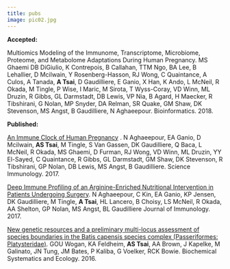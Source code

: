 ```yaml
---
title: pubs
image: pic02.jpg
---
```

<p class="p1"><strong>Accepted:</strong></p>

Multiomics Modeling of the Immunome, Transcriptome, Microbiome, Proteome, and Metabolome Adaptations During Human Pregnancy. MS Ghaemi DB DiGiulio, K Contrepois, B Callahan, TTM Ngo, BA Lee, B Lehallier, D Mcilwain, Y Rosenberg-Hasson, RJ Wong, C Quaintance, A Culos, A Tanada, <b>A Tsai</b>, D Gaudilliere, E Ganio, X Han, K Ando, L McNeil, R Okada, M Tingle, P Wise, I Maric, M Sirota, T Wyss-Coray, VD Winn, ML Druzin, R Gibbs, GL Darmstadt, DB Lewis, VP Nia, B Agard, H Maecker, R Tibshirani, G Nolan, MP Snyder, DA Relman, SR Quake, GM Shaw, DK Stevenson, MS Angst, B Gaudilliere, N Aghaeepour. Bioinformatics. 2018.

<p class="p1"><strong>Published:</strong></p>

<p><a href="http://immunology.sciencemag.org/content/2/15/eaan2946">An Immune Clock of Human Pregnancy</a> . N Aghaeepour, EA Ganio, D Mcilwain, <b>AS Tsai</b>, M Tingle, S Van Gassen, DK Gaudilliere, Q Baca, L McNeil, R Okada, MS Ghaemi, D Furman, RJ Wong, VD Winn, ML Druzin, YY El-Sayed, C Quaintance, R Gibbs, GL Darmstadt, GM Shaw, DK Stevenson, R Tibshirani, GP Nolan, DB Lewis, MS Angst, B Gaudilliere. Science Immunology. 2017. </p>

<p><a href="http://www.jimmunol.org/content/199/6/2171">Deep Immune Profiling of an Arginine-Enriched Nutritional Intervention in Patients Undergoing Surgery</a>. N Aghaeepour, C Kin, EA Ganio, KP Jensen, DK Gaudilliere, M Tingle, <b>A Tsai</b>, HL Lancero, B Choisy, LS McNeil, R Okada, AA Shelton, GP Nolan, MS Angst, BL Gaudilliere Journal of Immunology. 2017. </p>

<p><a href="https://www.sciencedirect.com/science/article/pii/S0305197816300072">New genetic resources and a preliminary multi-locus assessment of species boundaries in the Batis capensis species complex (Passeriformes: Platysteridae)</a>. GOU Wogan, KA Feldheim, <b>AS Tsai</b>, AA Brown, J Kapelke, M Galinato, JN Tung, JM Bates, P Kaliba, G Voelker, RCK Bowie. Biochemical Systematics and Ecology. 2016.</p>
